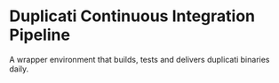 Duplicati Continuous Integration Pipeline
=========================================

A wrapper environment that builds, tests and delivers duplicati binaries daily.